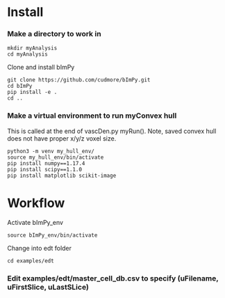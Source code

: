 # Install

### Make a directory to work in

```
mkdir myAnalysis
cd myAnalysis
```

Clone and install bImPy

```
git clone https://github.com/cudmore/bImPy.git
cd bImPy
pip install -e .
cd ..
```

### Make a virtual environment to run myConvex hull

This is called at the end of vascDen.py myRun(). Note, saved convex hull does not have proper x/y/z voxel size.

```
python3 -m venv my_hull_env/
source my_hull_env/bin/activate
pip install numpy==1.17.4
pip install scipy==1.1.0
pip install matplotlib scikit-image
```

# Workflow

Activate bImPy_env

```
source bImPy_env/bin/activate
```

Change into edt folder

```
cd examples/edt
```

### Edit examples/edt/master_cell_db.csv to specify (uFilename, uFirstSlice, uLastSLice)

